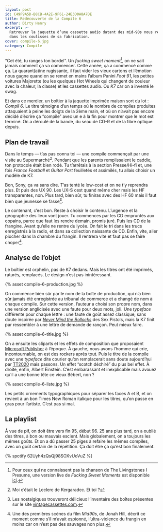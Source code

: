 ```yaml
---
layout: post
id: C49F9A5D-B8CB-4A2E-9F61-24E3D0A8A7DE
title: Redécouverte de la Compile 6
author: Dirty Henry
excerpt: >-
  Retrouver la jaquette d’une cassette audio datant des mid-90s nous replonge
  dans les coulisses de sa fabrication.
cover: compile-6.jpg
category: Compile
---
```


“Cet été, tu ranges ton bordel”. Un _fucking sweet moment_[^2], on ne sait
jamais comment ça va commencer. Cette année, ça a commencé comme ça. La
quarant(a)ine rugissante, il faut vider les vieux cartons et l’émotion nous
gagne quand on se remet en mains l’album Panini _Foot 91_, les petites voitures
Majorette (ou les quelques Hot Wheels qui changent de couleur avec la chaleur,
la classe) et les cassettes audio. Ou _K7_ car on a inventé le swag.

Et dans ce merdier, un boîtier à la jaquette imprimée maison sort du lot :
_Compil 6_. Le titre témoigne d’un temps où le nombre de compiles produites
attaquaient à peine les doigts de la 2ème main, et où on n’avait pas encore
décidé d’écrire ça “compile” avec un e à la fin pour montrer que le mot est
terminé. On a déroulé de la bande, du seau de CD-R et de la fibre optique
depuis.

## Plan de travail

Dans le temps — t’as pas connu toi — une compile commençait par une visite au
Supermarché[^4]. Pendant que les parents remplissaient le caddie, ton protocole
était bien rodé. Tu t’arrêtais à la section Presse/Hi-fi et, une fois _France
Football_ et _Guitar Part_ feuilletés et assimilés, tu allais choisir un modèle
de K7.

Bon, Sony, ça va sans dire. T’as tenté le low-cost et on ne t’y reprendra plus.
Et puis des UX 90. Les UX-S cest quand même cher mais les HF transparentes, non.
Plus tard, bien sûr, tu finiras avec des HF 60 mais il faut bien que jeunesse se
fasse[^3].

Le contenant, c’est bon. Reste à choisir le contenu. L’urgence et la géographie
des lieux vont jouer. Tu commences par les CD empruntés aux copains, parce que
faut les rendre demain, promis juré. Puis les CD de la frangine. Avant qu’elle
ne rentre du lycée. On fait le tri dans les trucs enregistrés à la radio, et
dans sa collection naissante de CD. Enfin, vite, aller piocher dans la chambre
du frangin. Il rentrera vite et faut pas se faire choper[^1].

## Analyse de l’objet

Le boîtier est orphelin, pas de K7 dedans. Mais les titres ont été imprimés,
raturés, remplacés. Le design n’est pas inintéressant.

{% asset compile-6-production.jpg %}

On commence bien sûr par le nom de la boîte de production, qui n’a bien sûr
jamais été enregistrée au tribunal de commerce et a changé de nom à chaque
compile. Sur cette version, l’auteur a choisi son propre nom, dans une version
anglicisée avec une faute pour deux mots, joli. Une _typeface_ différente pour
chaque lettre : une faute de goût assez classique, sans doute inspirée par
[_Never Mind the Bollocks_][3] des Sex Pistols, mais la K7 finit par ressembler
à une lettre de demande de rançon. Peut mieux faire.

{% asset compile-6-title.jpg %}

On a ensuite les cliparts et les effets de composition que proposaient
[Microsoft Publisher][1] à l’époque. À gauche, nous avons l’homme qui crie,
incontournable, on est des rockers après tout. Puis le titre de la compile avec
une _typeface_ dite courier qu’on remplacerait sans doute aujourd’hui par
[TT2020][2] mais passons. Un effet “scotch déchiré” du plus bel effet. À droite,
enfin, Albert Einstein. C’est embarassant et inexplicable mais avouez qu’il a
une bonne tête ce vieux Bébert, non ?

{% asset compile-6-liste.jpg %}

Les petits ornements typographiques pour séparer les faces A et B, et on revient
à un bon Times New Roman italique pour les titres, qu’on passe en gras pour
l’artiste. C’est pas si mal.

## La playlist

À vue de pif, on doit être vers fin 95, début 96. 25 ans plus tard, on a oublié
des titres, à bon ou mauvais escient. Mais globalement, on a toujours les mêmes
goûts. Et on a dû passer 25 piges à refaire les mêmes compiles, avec un goût
certain de la répétition. Ça doit être ça qu’est bon finalement.

{% spotify 62Uyh4zQsQj98SOXvUoVuZ %}

[^1]:
    Une des premières scènes du film _Mid90s_, de Jonah Hill, décrit ce moment
    comme s’il m’avait espionné, l’ultra-violence du frangin en moins car on
    n’est pas des sauvages non plus.

[^2]:
    Pour ceux qui ne connaissent pas la chanson de The Livingstones I Presume,
    une version live de _Fucking Sweet Moments_ est disponible [ici][5].

[^3]:
    Les nostalgiques trouveront délicieux l’inventaire des boîtes présentes sur
    le site [vintagecassettes.com][4].

[^4]: Moi c’était le Leclerc de Kergaradec. Et toi ?

[1]: https://en.wikipedia.org/wiki/Microsoft_Publisher
[2]: https://ctrlcctrlv.github.io/TT2020/
[3]:
  https://en.wikipedia.org/wiki/Never_Mind_the_Bollocks,_Here%27s_the_Sex_Pistols
[4]: http://vintagecassettes.com/sony/sony_files/esony95.htm
[5]: https://vimeo.com/15002977
